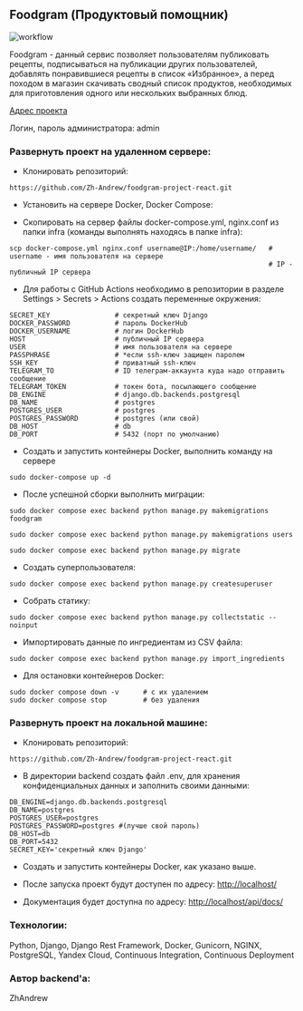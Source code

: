 ## Foodgram (Продуктовый помощник)

![workflow](https://github.com/Zh-Andrew/foodgram-project-react/actions/workflows/foodgram_workflow.yml/badge.svg)

Foodgram - данный сервис позволяет пользователям публиковать рецепты, подписываться на публикации других пользователей, добавлять понравившиеся рецепты в список «Избранное», а перед походом в магазин скачивать сводный список продуктов, необходимых для приготовления одного или нескольких выбранных блюд.

[Адрес проекта](http://62.84.122.38/)

Логин, пароль администратора: admin

### Развернуть проект на удаленном сервере:

- Клонировать репозиторий:
```
https://github.com/Zh-Andrew/foodgram-project-react.git
```

- Установить на сервере Docker, Docker Compose:


- Скопировать на сервер файлы docker-compose.yml, nginx.conf из папки infra (команды выполнять находясь в папке infra):

```
scp docker-compose.yml nginx.conf username@IP:/home/username/   # username - имя пользователя на сервере
                                                                # IP - публичный IP сервера
```

- Для работы с GitHub Actions необходимо в репозитории в разделе Settings > Secrets > Actions создать переменные окружения:
```
SECRET_KEY                # секретный ключ Django
DOCKER_PASSWORD           # пароль DockerHub
DOCKER_USERNAME           # логин DockerHub
HOST                      # публичный IP сервера
USER                      # имя пользователя на сервере
PASSPHRASE                # *если ssh-ключ защищен паролем
SSH_KEY                   # приватный ssh-ключ
TELEGRAM_TO               # ID телеграм-аккаунта куда надо отправить сообщение
TELEGRAM_TOKEN            # токен бота, посылающего сообщение
DB_ENGINE                 # django.db.backends.postgresql
DB_NAME                   # postgres
POSTGRES_USER             # postgres
POSTGRES_PASSWORD         # postgres (или свой)
DB_HOST                   # db
DB_PORT                   # 5432 (порт по умолчанию)
```

- Создать и запустить контейнеры Docker, выполнить команду на сервере
```
sudo docker-compose up -d
```

- После успешной сборки выполнить миграции:
```
sudo docker compose exec backend python manage.py makemigrations foodgram
```
```
sudo docker compose exec backend python manage.py makemigrations users
```
```
sudo docker compose exec backend python manage.py migrate
```

- Создать суперпользователя:
```
sudo docker compose exec backend python manage.py createsuperuser
```

- Собрать статику:
```
sudo docker compose exec backend python manage.py collectstatic --noinput
```

- Импортировать данные по ингредиентам из CSV файла:
```
sudo docker compose exec backend python manage.py import_ingredients
```

- Для остановки контейнеров Docker:
```
sudo docker compose down -v      # с их удалением
sudo docker compose stop         # без удаления
```

### Развернуть проект на локальной машине:

- Клонировать репозиторий:
```
https://github.com/Zh-Andrew/foodgram-project-react.git
```

- В директории backend создать файл .env, для хранения конфиденциальных данных и заполнить своими данными:
```
DB_ENGINE=django.db.backends.postgresql
DB_NAME=postgres
POSTGRES_USER=postgres
POSTGRES_PASSWORD=postgres #(лучше свой пароль)
DB_HOST=db
DB_PORT=5432
SECRET_KEY='секретный ключ Django'
```

- Создать и запустить контейнеры Docker, как указано выше.


- После запуска проект будут доступен по адресу: [http://localhost/](http://localhost/)


- Документация будет доступна по адресу: [http://localhost/api/docs/](http://localhost/api/docs/)


### Технологии:

Python, Django, Django Rest Framework, Docker, Gunicorn, NGINX, PostgreSQL, Yandex Cloud, Continuous Integration, Continuous Deployment

### Автор backend'а:

ZhAndrew
